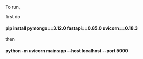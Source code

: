To run, 

first do 
#### pip install pymongo==3.12.0 fastapi==0.85.0 uvicorn==0.18.3 
then 
#### python -m uvicorn main:app --host localhost --port 5000
